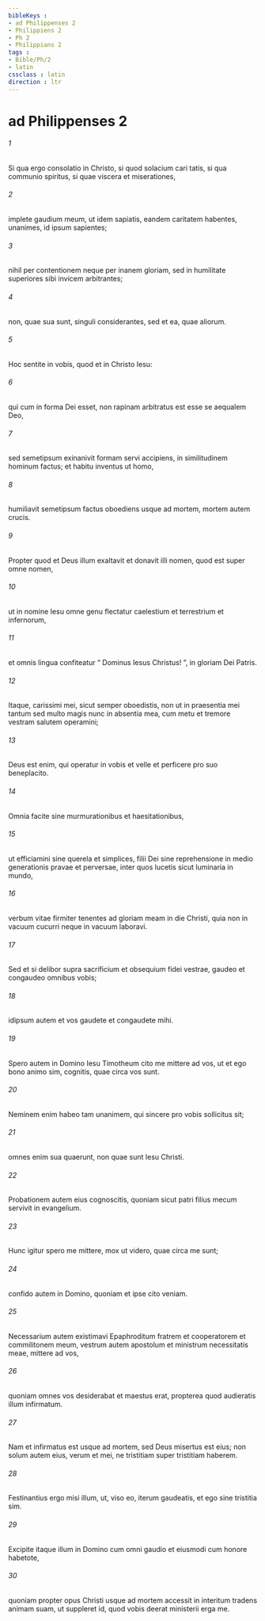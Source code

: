 ```yaml
---
bibleKeys : 
- ad Philippenses 2
- Philippiens 2
- Ph 2
- Philippians 2
tags : 
- Bible/Ph/2
- latin
cssclass : latin
direction : ltr
---
```


# ad Philippenses 2

###### 1
Si qua ergo consolatio in Christo, si quod solacium cari tatis, si qua communio spiritus, si quae viscera et miserationes, 
###### 2
implete gaudium meum, ut idem sapiatis, eandem caritatem habentes, unanimes, id ipsum sapientes; 
###### 3
nihil per contentionem neque per inanem gloriam, sed in humilitate superiores sibi invicem arbitrantes; 
###### 4
non, quae sua sunt, singuli considerantes, sed et ea, quae aliorum.
###### 5
Hoc sentite in vobis, quod et in Christo Iesu:
###### 6
qui cum in forma Dei esset, non rapinam arbitratus est esse se aequalem Deo,
###### 7
sed semetipsum exinanivit formam servi accipiens, in similitudinem hominum factus; et habitu inventus ut homo,
###### 8
humiliavit semetipsum factus oboediens usque ad mortem, mortem autem crucis.
###### 9
Propter quod et Deus illum exaltavit et donavit illi nomen, quod est super omne nomen,
###### 10
ut in nomine Iesu omne genu flectatur caelestium et terrestrium et infernorum,
###### 11
et omnis lingua confiteatur “ Dominus Iesus Christus! ”, in gloriam Dei Patris.
###### 12
Itaque, carissimi mei, sicut semper oboedistis, non ut in praesentia mei tantum sed multo magis nunc in absentia mea, cum metu et tremore vestram salutem operamini; 
###### 13
Deus est enim, qui operatur in vobis et velle et perficere pro suo beneplacito. 
###### 14
Omnia facite sine murmurationibus et haesitationibus, 
###### 15
ut efficiamini sine querela et simplices, filii Dei sine reprehensione in medio generationis pravae et perversae, inter quos lucetis sicut luminaria in mundo, 
###### 16
verbum vitae firmiter tenentes ad gloriam meam in die Christi, quia non in vacuum cucurri neque in vacuum laboravi. 
###### 17
Sed et si delibor supra sacrificium et obsequium fidei vestrae, gaudeo et congaudeo omnibus vobis; 
###### 18
idipsum autem et vos gaudete et congaudete mihi. 
###### 19
Spero autem in Domino Iesu Timotheum cito me mittere ad vos, ut et ego bono animo sim, cognitis, quae circa vos sunt. 
###### 20
Neminem enim habeo tam unanimem, qui sincere pro vobis sollicitus sit; 
###### 21
omnes enim sua quaerunt, non quae sunt Iesu Christi. 
###### 22
Probationem autem eius cognoscitis, quoniam sicut patri filius mecum servivit in evangelium. 
###### 23
Hunc igitur spero me mittere, mox ut videro, quae circa me sunt; 
###### 24
confido autem in Domino, quoniam et ipse cito veniam.
###### 25
Necessarium autem existimavi Epaphroditum fratrem et cooperatorem et commilitonem meum, vestrum autem apostolum et ministrum necessitatis meae, mittere ad vos, 
###### 26
quoniam omnes vos desiderabat et maestus erat, propterea quod audieratis illum infirmatum. 
###### 27
Nam et infirmatus est usque ad mortem, sed Deus misertus est eius; non solum autem eius, verum et mei, ne tristitiam super tristitiam haberem. 
###### 28
Festinantius ergo misi illum, ut, viso eo, iterum gaudeatis, et ego sine tristitia sim. 
###### 29
Excipite itaque illum in Domino cum omni gaudio et eiusmodi cum honore habetote, 
###### 30
quoniam propter opus Christi usque ad mortem accessit in interitum tradens animam suam, ut suppleret id, quod vobis deerat ministerii erga me.
